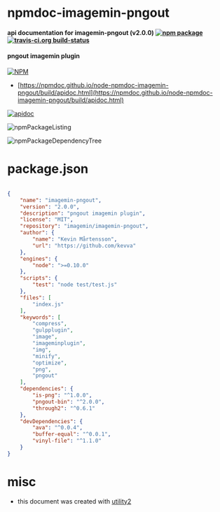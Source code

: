 # npmdoc-imagemin-pngout

#### api documentation for  imagemin-pngout (v2.0.0)  [![npm package](https://img.shields.io/npm/v/npmdoc-imagemin-pngout.svg?style=flat-square)](https://www.npmjs.org/package/npmdoc-imagemin-pngout) [![travis-ci.org build-status](https://api.travis-ci.org/npmdoc/node-npmdoc-imagemin-pngout.svg)](https://travis-ci.org/npmdoc/node-npmdoc-imagemin-pngout)

#### pngout imagemin plugin

[![NPM](https://nodei.co/npm/imagemin-pngout.png?downloads=true&downloadRank=true&stars=true)](https://www.npmjs.com/package/imagemin-pngout)

- [https://npmdoc.github.io/node-npmdoc-imagemin-pngout/build/apidoc.html](https://npmdoc.github.io/node-npmdoc-imagemin-pngout/build/apidoc.html)

[![apidoc](https://npmdoc.github.io/node-npmdoc-imagemin-pngout/build/screenCapture.buildCi.browser.%252Ftmp%252Fbuild%252Fapidoc.html.png)](https://npmdoc.github.io/node-npmdoc-imagemin-pngout/build/apidoc.html)

![npmPackageListing](https://npmdoc.github.io/node-npmdoc-imagemin-pngout/build/screenCapture.npmPackageListing.svg)

![npmPackageDependencyTree](https://npmdoc.github.io/node-npmdoc-imagemin-pngout/build/screenCapture.npmPackageDependencyTree.svg)



# package.json

```json

{
    "name": "imagemin-pngout",
    "version": "2.0.0",
    "description": "pngout imagemin plugin",
    "license": "MIT",
    "repository": "imagemin/imagemin-pngout",
    "author": {
        "name": "Kevin Mårtensson",
        "url": "https://github.com/kevva"
    },
    "engines": {
        "node": ">=0.10.0"
    },
    "scripts": {
        "test": "node test/test.js"
    },
    "files": [
        "index.js"
    ],
    "keywords": [
        "compress",
        "gulpplugin",
        "image",
        "imageminplugin",
        "img",
        "minify",
        "optimize",
        "png",
        "pngout"
    ],
    "dependencies": {
        "is-png": "^1.0.0",
        "pngout-bin": "^2.0.0",
        "through2": "^0.6.1"
    },
    "devDependencies": {
        "ava": "^0.0.4",
        "buffer-equal": "^0.0.1",
        "vinyl-file": "^1.1.0"
    }
}
```



# misc
- this document was created with [utility2](https://github.com/kaizhu256/node-utility2)
